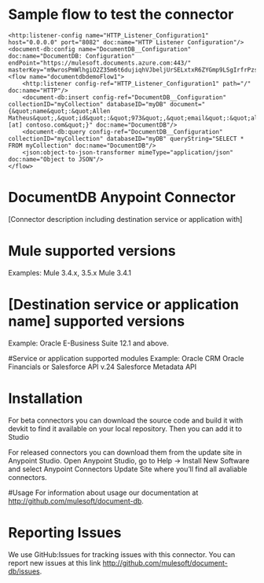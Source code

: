 # Sample flow to test the connector


    <http:listener-config name="HTTP_Listener_Configuration1" host="0.0.0.0" port="8082" doc:name="HTTP Listener Configuration"/>
    <document-db:config name="DocumentDB__Configuration" doc:name="DocumentDB: Configuration" endPoint="https://mulesoft.documents.azure.com:443/" masterKey="m9wrosPmWlhgiO2Z35m6t6dujiqhVJbeljUrSELxtxR6ZYGmp9LSgIrfrPzsV2jtG1ClrKMnazsvQmmIAnsS2A=="/>
    <flow name="documentdbdemoFlow1">
        <http:listener config-ref="HTTP_Listener_Configuration1" path="/" doc:name="HTTP"/>
        <document-db:insert config-ref="DocumentDB__Configuration" collectionID="myCollection" databaseID="myDB" document="{&quot;name&quot;:&quot;Allen Matheus&quot;,&quot;id&quot;:&quot;973&quot;,&quot;email&quot;:&quot;allen [at] contoso.com&quot;}" doc:name="DocumentDB"/>
        <document-db:query config-ref="DocumentDB__Configuration" collectionID="myCollection" databaseID="myDB" queryString="SELECT * FROM myCollection" doc:name="DocumentDB"/>
        <json:object-to-json-transformer mimeType="application/json" doc:name="Object to JSON"/>
    </flow>
</mule>


# DocumentDB Anypoint Connector

[Connector description including destination service or application with]

# Mule supported versions
Examples:
Mule 3.4.x, 3.5.x
Mule 3.4.1

# [Destination service or application name] supported versions
Example:
Oracle E-Business Suite 12.1 and above.

#Service or application supported modules
Example:
Oracle CRM
Oracle Financials
or 
Salesforce API v.24
Salesforce Metadata API


# Installation 
For beta connectors you can download the source code and build it with devkit to find it available on your local repository. Then you can add it to Studio

For released connectors you can download them from the update site in Anypoint Studio. 
Open Anypoint Studio, go to Help → Install New Software and select Anypoint Connectors Update Site where you’ll find all avaliable connectors.

#Usage
For information about usage our documentation at http://github.com/mulesoft/document-db.

# Reporting Issues

We use GitHub:Issues for tracking issues with this connector. You can report new issues at this link http://github.com/mulesoft/document-db/issues.
